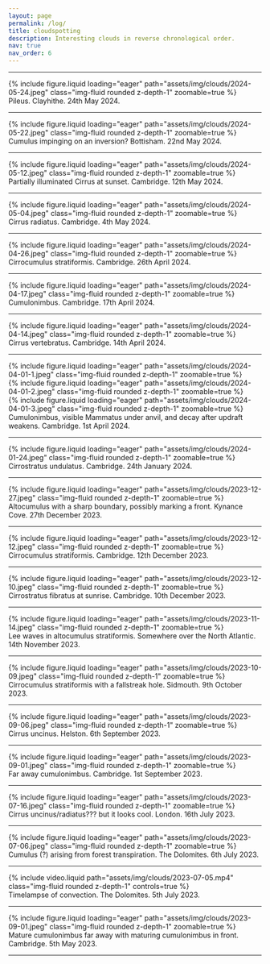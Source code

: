 ```yaml
---
layout: page
permalink: /log/
title: cloudspotting
description: Interesting clouds in reverse chronological order.
nav: true
nav_order: 6
---
```


<hr>

<div class="row mt-3">
    <div class="col-sm mt-3 mt-md-0">
        {% include figure.liquid loading="eager" path="assets/img/clouds/2024-05-24.jpeg" class="img-fluid rounded z-depth-1" zoomable=true %}
    </div>
</div>
<div class="caption">
    Pileus. Clayhithe. 24th May 2024. 
</div>

<hr>

<div class="row mt-3">
    <div class="col-sm mt-3 mt-md-0">
        {% include figure.liquid loading="eager" path="assets/img/clouds/2024-05-22.jpeg" class="img-fluid rounded z-depth-1" zoomable=true %}
    </div>
</div>
<div class="caption">
    Cumulus impinging on an inversion? Bottisham. 22nd May 2024. 
</div>

<hr>

<div class="row mt-3">
    <div class="col-sm mt-3 mt-md-0">
        {% include figure.liquid loading="eager" path="assets/img/clouds/2024-05-12.jpeg" class="img-fluid rounded z-depth-1" zoomable=true %}
    </div>
</div>
<div class="caption">
    Partially illuminated Cirrus at sunset. Cambridge. 12th May 2024. 
</div>

<hr>

<div class="row mt-3">
    <div class="col-sm mt-3 mt-md-0">
        {% include figure.liquid loading="eager" path="assets/img/clouds/2024-05-04.jpeg" class="img-fluid rounded z-depth-1" zoomable=true %}
    </div>
</div>
<div class="caption">
    Cirrus radiatus. Cambridge. 4th May 2024. 
</div>

<hr>

<div class="row mt-3">
    <div class="col-sm mt-3 mt-md-0">
        {% include figure.liquid loading="eager" path="assets/img/clouds/2024-04-26.jpeg" class="img-fluid rounded z-depth-1" zoomable=true %}
    </div>
</div>
<div class="caption">
    Cirrocumulus stratiformis. Cambridge. 26th April 2024.
</div>

<hr>

<div class="row mt-3">
    <div class="col-sm mt-3 mt-md-0">
        {% include figure.liquid loading="eager" path="assets/img/clouds/2024-04-17.jpeg" class="img-fluid rounded z-depth-1" zoomable=true %}
    </div>
</div>
<div class="caption">
    Cumulonimbus. Cambridge. 17th April 2024.
</div>

<hr>

<div class="row mt-3">
    <div class="col-sm mt-3 mt-md-0">
        {% include figure.liquid loading="eager" path="assets/img/clouds/2024-04-14.jpeg" class="img-fluid rounded z-depth-1" zoomable=true %}
    </div>
</div>
<div class="caption">
    Cirrus vertebratus. Cambridge. 14th April 2024.
</div>

<hr>

<div class="row mt-3">
    <div class="col-sm mt-3 mt-md-0">
        {% include figure.liquid loading="eager" path="assets/img/clouds/2024-04-01-1.jpeg" class="img-fluid rounded z-depth-1" zoomable=true %}
    </div>
</div>
<div class="row mt-3">
    <div class="col-sm mt-3 mt-md-0">
        {% include figure.liquid loading="eager" path="assets/img/clouds/2024-04-01-2.jpeg" class="img-fluid rounded z-depth-1" zoomable=true %}
    </div>
    <div class="col-sm mt-3 mt-md-0">
        {% include figure.liquid loading="eager" path="assets/img/clouds/2024-04-01-3.jpeg" class="img-fluid rounded z-depth-1" zoomable=true %}
    </div>
</div>
<div class="caption">
    Cumulonimbus, visible Mammatus under anvil, and decay after updraft weakens. Cambridge. 1st April 2024.
</div>

<hr>

<div class="row mt-3">
    <div class="col-sm mt-3 mt-md-0">
        {% include figure.liquid loading="eager" path="assets/img/clouds/2024-01-24.jpeg" class="img-fluid rounded z-depth-1" zoomable=true %}
    </div>
</div>
<div class="caption">
    Cirrostratus undulatus. Cambridge. 24th January 2024.
</div>

<hr>

<div class="row mt-3">
    <div class="col-sm mt-3 mt-md-0">
        {% include figure.liquid loading="eager" path="assets/img/clouds/2023-12-27.jpeg" class="img-fluid rounded z-depth-1" zoomable=true %}
    </div>
</div>
<div class="caption">
    Altocumulus with a sharp boundary, possibly marking a front. Kynance Cove. 27th December 2023.
</div>

<hr>

<div class="row mt-3">
    <div class="col-sm mt-3 mt-md-0">
        {% include figure.liquid loading="eager" path="assets/img/clouds/2023-12-12.jpeg" class="img-fluid rounded z-depth-1" zoomable=true %}
    </div>
</div>
<div class="caption">
    Cirrocumulus stratiformis. Cambridge. 12th December 2023.
</div>

<hr>

<div class="row mt-3">
    <div class="col-sm mt-3 mt-md-0">
        {% include figure.liquid loading="eager" path="assets/img/clouds/2023-12-10.jpeg" class="img-fluid rounded z-depth-1" zoomable=true %}
    </div>
</div>
<div class="caption">
	Cirrostratus fibratus at sunrise. Cambridge. 10th December 2023.
</div>

<hr>

<div class="row mt-3">
    <div class="col-sm mt-3 mt-md-0">
        {% include figure.liquid loading="eager" path="assets/img/clouds/2023-11-14.jpeg" class="img-fluid rounded z-depth-1" zoomable=true %}
    </div>
</div>
<div class="caption">
    Lee waves in altocumulus stratiformis. Somewhere over the North Atlantic. 14th November 2023.
</div>

<hr>

<div class="row mt-3">
    <div class="col-sm mt-3 mt-md-0">
        {% include figure.liquid loading="eager" path="assets/img/clouds/2023-10-09.jpeg" class="img-fluid rounded z-depth-1" zoomable=true %}
    </div>
</div>
<div class="caption">
    Cirrocumulus stratiformis with a fallstreak hole. Sidmouth. 9th October 2023.
</div>

<hr>

<div class="row mt-3">
    <div class="col-sm mt-3 mt-md-0">
        {% include figure.liquid loading="eager" path="assets/img/clouds/2023-09-06.jpeg" class="img-fluid rounded z-depth-1" zoomable=true %}
    </div>
</div>
<div class="caption">
    Cirrus uncinus. Helston. 6th September 2023.
</div>

<hr>

<div class="row mt-3">
    <div class="col-sm mt-3 mt-md-0">
        {% include figure.liquid loading="eager" path="assets/img/clouds/2023-09-01.jpeg" class="img-fluid rounded z-depth-1" zoomable=true %}
    </div>
</div>
<div class="caption">
    Far away cumulonimbus. Cambridge. 1st September 2023.
</div>

<hr>

<div class="row mt-3">
    <div class="col-sm mt-3 mt-md-0">
        {% include figure.liquid loading="eager" path="assets/img/clouds/2023-07-16.jpeg" class="img-fluid rounded z-depth-1" zoomable=true %}
    </div>
</div>
<div class="caption">
    Cirrus uncinus/radiatus??? but it looks cool. London. 16th July 2023.
</div>

<hr>

<div class="row mt-3">
    <div class="col-sm mt-3 mt-md-0">
        {% include figure.liquid loading="eager" path="assets/img/clouds/2023-07-06.jpeg" class="img-fluid rounded z-depth-1" zoomable=true %}
    </div>
</div>
<div class="caption">
    Cumulus (?) arising from forest transpiration. The Dolomites. 6th July 2023.
</div>

<hr>

<div class="row mt-3">
    <div class="col-sm mt-3 mt-md-0">
        {% include video.liquid path="assets/img/clouds/2023-07-05.mp4" class="img-fluid rounded z-depth-1" controls=true %}
    </div>
</div>
<div class="caption">
    Timelampse of convection. The Dolomites. 5th July 2023.
</div>

<hr>

<div class="row mt-3">
    <div class="col-sm mt-3 mt-md-0">
        {% include figure.liquid loading="eager" path="assets/img/clouds/2023-09-01.jpeg" class="img-fluid rounded z-depth-1" zoomable=true %}
    </div>
</div>
<div class="caption">
    Mature cumulonimbus far away with maturing cumulonimbus in front. Cambridge. 5th May 2023.
</div>

<hr>
